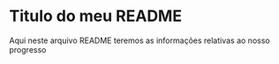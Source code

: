 # Titulo do meu README

Aqui neste arquivo README teremos as informações relativas ao nosso progresso